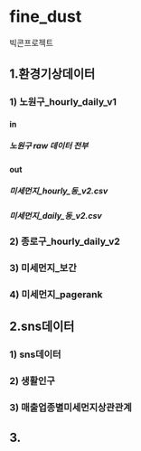 # fine_dust
빅콘프로젝트
## 1.환경기상데이터
### 1) 노원구_hourly_daily_v1
####  in
##### 노원구 raw 데이터 전부 
####  out
#####   미세먼지_hourly_동_v2.csv
#####   미세먼지_daily_동_v2.csv
### 2) 종로구_hourly_daily_v2
### 3) 미세먼지_보간
### 4) 미세먼지_pagerank
## 2.sns데이터
### 1) sns데이터
### 2) 생활인구
### 3) 매출업종별미세먼지상관관계
## 3. 
